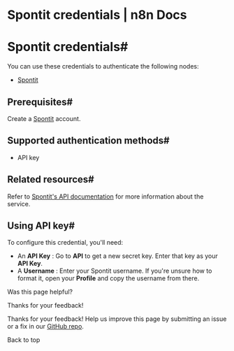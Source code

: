 # Spontit credentials | n8n Docs

[ ](https://github.com/n8n-io/n8n-docs/edit/main/docs/integrations/builtin/credentials/spontit.md "Edit this page")

# Spontit credentials#

You can use these credentials to authenticate the following nodes:

  * [Spontit](../../app-nodes/n8n-nodes-base.spontit/)

## Prerequisites#

Create a [Spontit](https://www.spontit.com/) account.

## Supported authentication methods#

  * API key

## Related resources#

Refer to [Spontit's API documentation](https://api.spontit.com/) for more information about the service.

## Using API key#

To configure this credential, you'll need:

  * An **API Key** : Go to **API** to get a new secret key. Enter that key as your **API Key**.
  * A **Username** : Enter your Spontit username. If you're unsure how to format it, open your **Profile** and copy the username from there.

Was this page helpful? 

Thanks for your feedback! 

Thanks for your feedback! Help us improve this page by submitting an issue or a fix in our [GitHub repo](https://github.com/n8n-io/n8n-docs). 

Back to top